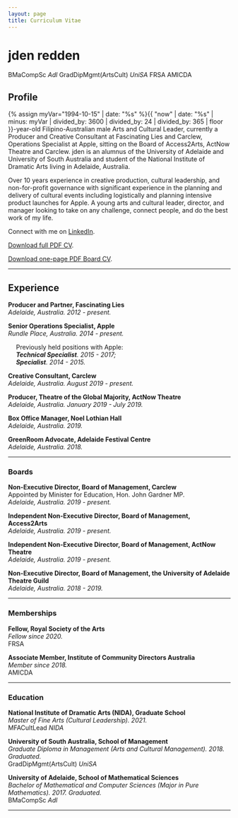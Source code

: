 ```yaml
---
layout: page
title: Curriculum Vitae
---
```


# jden redden 
BMaCompSc *Adl* GradDipMgmt(ArtsCult) *UniSA* FRSA AMICDA


## Profile

{% assign myVar="1994-10-15" | date: "%s" %}{{ "now" | date: "%s" | minus: myVar | divided_by: 3600 | divided_by: 24 | divided_by: 365 | floor }}-year-old Filipino-Australian male Arts and Cultural Leader, currently a Producer and Creative Consultant at Fascinating Lies and Carclew, Operations Specialist at Apple, sitting on the Board of Access2Arts, ActNow Theatre and Carclew. jden is an alumnus of the University of Adelaide and University of South Australia and student of the National Institute of Dramatic Arts living in Adelaide, Australia. 

Over 10 years experience in creative production, cultural leadership, and non-for-profit governance with significant experience in the planning and delivery of cultural events including logistically and planning intensive product launches for Apple. A young arts and cultural leader, director, and manager looking to take on any challenge, connect people, and do the best work of my life.

Connect with me on [LinkedIn](https://www.linkedin.com/in/jdenredden).

[Download full PDF CV](/content/documents/jden-redden-CV.pdf). 

[Download one-page PDF Board CV](/content/documents/jden-redden-board-CV.pdf).

---

## Experience
 
**Producer and Partner, Fascinating Lies**  
*Adelaide, Australia. 2012 - present.*

**Senior Operations Specialist, Apple**  
*Rundle Place, Australia. 2014 - present.*

&emsp; Previously held positions with Apple:  
&emsp; ***Technical Specialist**. 2015 - 2017;*  
&emsp; ***Specialist**. 2014 - 2015.*

**Creative Consultant, Carclew**  
*Adelaide, Australia. August 2019 - present.*

**Producer, Theatre of the Global Majority, ActNow Theatre**  
*Adelaide, Australia. January 2019 - July 2019.*

**Box Office Manager, Noel Lothian Hall**  
*Adelaide, Australia. 2019.*

**GreenRoom Advocate, Adelaide Festival Centre**  
*Adelaide, Australia. 2018.*

---

### Boards	

**Non-Executive Director, Board of Management, Carclew**  
Appointed by Minister for Education, Hon. John Gardner MP.  
*Adelaide, Australia. 2019 - present.*

**Independent Non-Executive Director, Board of Management, Access2Arts**  
*Adelaide, Australia. 2019 - present.*

**Independent Non-Executive Director, Board of Management, ActNow Theatre**  
*Adelaide, Australia. 2019 - present.*

**Non-Executive Director, Board of Management, the University of Adelaide Theatre Guild**  
*Adelaide, Australia. 2018 - 2019.*

---

### Memberships

**Fellow, Royal Society of the Arts**  
*Fellow since 2020.*  
FRSA

**Associate Member, Institute of Community Directors Australia**  
*Member since 2018.*  
AMICDA

---

### Education

**National Institute of Dramatic Arts (NIDA), Graduate School**  
*Master of Fine Arts (Cultural Leadership). 2021.*  
MFACultLead *NIDA*

**University of South Australia, School of Management**  
*Graduate Diploma in Management (Arts and Cultural Management). 2018. Graduated.*  
GradDipMgmt(ArtsCult) *UniSA*

**University of Adelaide, School of Mathematical Sciences**  
*Bachelor of Mathematical and Computer Sciences (Major in Pure Mathematics). 2017. Graduated.*  
BMaCompSc *Adl*

---